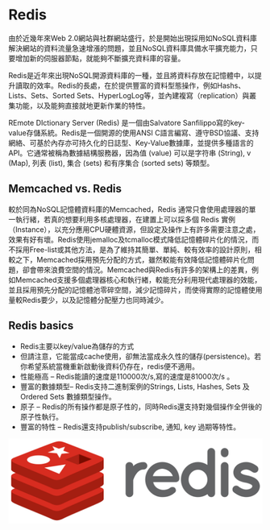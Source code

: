 # Redis

由於近幾年來Web 2.0網站與社群網站盛行，於是開始出現採用如NoSQL資料庫解決網站的資料流量急速增漲的問題，並且NoSQL資料庫具備水平擴充能力，只要增加新的伺服器節點，就能夠不斷擴充資料庫的容量。

Redis是近年來出現NoSQL開源資料庫的一種，並且將資料存放在記憶體中，以提升讀取的效率。Redis的長處，在於提供豐富的資料型態操作，例如Hashs、Lists、Sets、Sorted Sets、HyperLogLog等，並內建複寫（replication）與叢集功能，以及能夠直接就地更新作業的特性。

REmote DIctionary Server (Redis) 是一個由Salvatore Sanfilippo寫的key-value存儲系統。Redis是一個開源的使用ANSI C語言編寫、遵守BSD協議、支持網絡、可基於內存亦可持久化的日誌型、Key-Value數據庫，並提供多種語言的API。它通常被稱為數據結構服務器，因為值 (value) 可以是字符串 (String), v (Map), 列表 (list), 集合 (sets) 和有序集合 (sorted sets) 等類型。

## Memcached vs. Redis
較於同為NoSQL記憶體資料庫的Memcached，Redis 通常只會使用處理器的單一執行緒，若真的想要利用多核處理器，在建置上可以採多個 Redis 實例（Instance），以充分應用CPU硬體資源，但設定及操作上有許多需要注意之處，效果有好有壞。Redis使用jemalloc及tcmalloc模式降低記憶體碎片化的情況，而不採用Free-list或其他方法，是為了維持其簡單、單純、較有效率的設計原則，相較之下，Memcached採用預先分配的方式，雖然較能有效降低記憶體碎片化問題，卻會帶來浪費空間的情況。Memcached與Redis有許多的架構上的差異，例如Memcached支援多個處理器核心和執行緖，較能充分利用現代處理器的效能，並且採用預先分配的記憶體池零碎空間，減少記憶碎片，而使得實際的記憶體使用量較Redis要少，以及記憶體分配壓力也同時減少。

## Redis basics
* Redis主要以key/value為儲存的方式
* 但請注意，它能當成cache使用，卻無法當成永久性的儲存(persistence)。若你希望系統當機重新啟動後資料仍存在，redis便不適用。
* 性能極高 – Redis能讀的速度是110000次/s,寫的速度是81000次/s 。
* 豐富的數據類型– Redis支持二進制案例的Strings, Lists, Hashes, Sets 及Ordered Sets 數據類型操作。
* 原子 – Redis的所有操作都是原子性的，同時Redis還支持對幾個操作全併後的原子性執行。
* 豐富的特性 – Redis還支持publish/subscribe, 通知, key 過期等特性。

![alt text](redis.png "redis logo")
